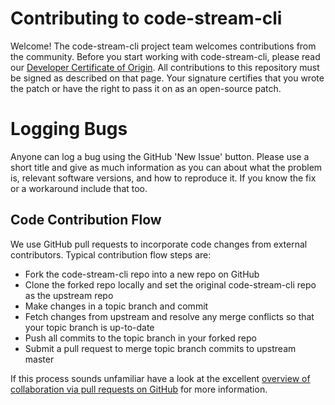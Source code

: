 # Contributing to code-stream-cli

Welcome! The code-stream-cli project team welcomes contributions from the community. Before you start working with code-stream-cli, please read our [Developer Certificate of Origin](https://cla.vmware.com/dco). All contributions to this repository must be signed as described on that page. Your signature certifies that you wrote the patch or have the right to pass it on as an open-source patch.

# Logging Bugs

Anyone can log a bug using the GitHub 'New Issue' button. Please use a short title and give as much information as you can about what the problem is, relevant software versions, and how to reproduce it. If you know the fix or a workaround include that too.

## Code Contribution Flow

We use GitHub pull requests to incorporate code changes from external contributors.  Typical contribution flow steps are:

- Fork the code-stream-cli repo into a new repo on GitHub
- Clone the forked repo locally and set the original code-stream-cli repo as the upstream repo
- Make changes in a topic branch and commit
- Fetch changes from upstream and resolve any merge conflicts so that your topic branch is up-to-date
- Push all commits to the topic branch in your forked repo
- Submit a pull request to merge topic branch commits to upstream master

If this process sounds unfamiliar have a look at the excellent [overview of collaboration via pull requests on GitHub](https://help.github.com/categories/collaborating-with-issues-and-pull-requests) for more information. 